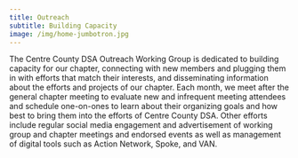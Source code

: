 ```yaml
---
title: Outreach
subtitle: Building Capacity
image: /img/home-jumbotron.jpg
---
```

The Centre County DSA Outreach Working Group is dedicated to building capacity for our chapter, connecting with new members and plugging them in with efforts that match their interests, and disseminating information about the efforts and projects of our chapter.  Each month, we meet after the general chapter meeting to evaluate new and infrequent meeting attendees and schedule one-on-ones to learn about their organizing goals and how best to bring them into the efforts of Centre County DSA.  Other efforts include regular social media engagement and advertisement of working group and chapter meetings and endorsed events as well as management of digital tools such as Action Network, Spoke, and VAN.
